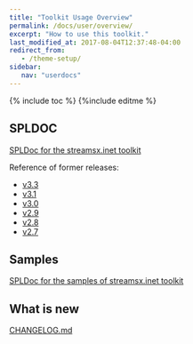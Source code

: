 ```yaml
---
title: "Toolkit Usage Overview"
permalink: /docs/user/overview/
excerpt: "How to use this toolkit."
last_modified_at: 2017-08-04T12:37:48-04:00
redirect_from:
   - /theme-setup/
sidebar:
   nav: "userdocs"
---
```

{% include toc %}
{%include editme %}


## SPLDOC

[SPLDoc for the streamsx.inet toolkit](https://ibmstreams.github.io/streamsx.inet/doc/spldoc/html/index.html)

Reference of former releases:
* [v3.3](https://ibmstreams.github.io/streamsx.inet/v3.3/doc/spldoc/html/index.html)
* [v3.1](https://ibmstreams.github.io/streamsx.inet/v3.1/doc/spldoc/html/index.html)
* [v3.0](https://ibmstreams.github.io/streamsx.inet/v3.0/doc/spldoc/html/index.html)
* [v2.9](https://ibmstreams.github.io/streamsx.inet/v2.9/doc/spldoc/html/index.html)
* [v2.8](https://ibmstreams.github.io/streamsx.inet/v2.8/doc/spldoc/html/index.html)
* [v2.7](https://ibmstreams.github.io/streamsx.inet/v2.7/doc/spldoc/html/index.html)

## Samples

[SPLDoc for the samples of streamsx.inet toolkit](https://ibmstreams.github.io/streamsx.inet/samples/doc/spldoc/html/index.html)

## What is new

[CHANGELOG.md](https://github.com/IBMStreams/streamsx.inet/blob/master/CHANGELOG.md)

